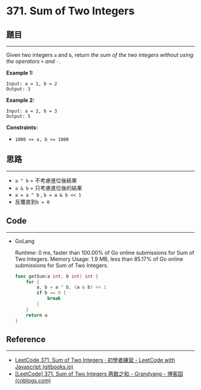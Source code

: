 # 371. Sum of Two Integers

## 題目

---

Given two integers `a` and `b`, return *the sum of the two integers without using the operators* `+` *and* `-`.

**Example 1:**

```
Input: a = 1, b = 2
Output: 3

```

**Example 2:**

```
Input: a = 2, b = 3
Output: 5

```

**Constraints:**

- `1000 <= a, b <= 1000`

## 思路

---

- `a ^ b` = 不考慮進位後結果
- `a & b`  = 只考慮進位後的結果
- `a = a ^ b` , `b = a & b << 1`
- 反覆直到`b = 0`

## Code

---

- GoLang
    
    Runtime: 0 ms, faster than 100.00% of Go online submissions for Sum of Two Integers.
    Memory Usage: 1.9 MB, less than 85.17% of Go online submissions for Sum of Two Integers.
    
    ```go
    func getSum(a int, b int) int {
        for {
            a, b = a ^ b, (a & b) << 1
            if b == 0 {
                break
            }
        }
        return a
    }
    ```
    

## Reference

---

- [LeetCode 371. Sum of Two Integers · 初學者練習 - LeetCode with Javascript (gitbooks.io)](https://skyyen999.gitbooks.io/-leetcode-with-javascript/content/questions/371md.html)
- [[LeetCode] 371. Sum of Two Integers 两数之和 - Grandyang - 博客园 (cnblogs.com)](https://www.cnblogs.com/grandyang/p/5631814.html)